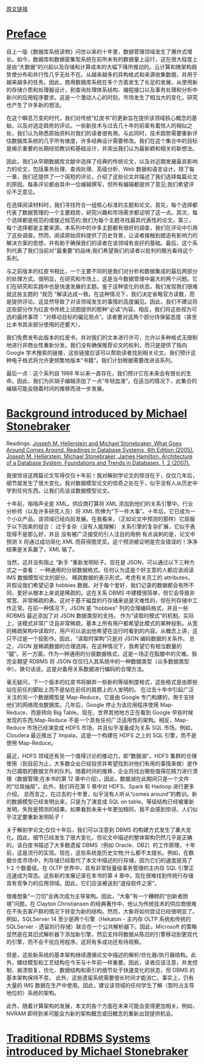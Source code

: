 [原文链接](http://www.redbook.io)  

# [Preface](http://www.redbook.io/preface.html)
自上一版《数据库系统读物》问世以来的十年里，数据管理领域发生了爆炸式增长。如今，数据库和数据密集型系统在前所未有的数据量上运行，这在很大程度上是由“大数据”的兴起以及存储和计算成本的大幅下降所推动的。云计算和微架构趋势使分布和并行性几乎无处不在。从越来越多的异构格式和来源收集数据，并用于越来越多的任务。因此，商用数据库系统在多个方面发生了长足的发展，从使用新的存储介质和处理器设计，到查询处理体系结构、编程接口以及事务处理和分析中新兴的应用程序要求。这是一个激动人心的时刻，市场发生了相当大的变化，研究也产生了许多新的想法。

在这个瞬息万变的时代，我们对传统“红皮书”的更新旨在提供该领域核心概念的基础，以及对选定趋势的评论。一些新技术与过去几十年的前辈有着惊人的相似之处，我们认为熟悉原始资料对我们的读者很有用。与此同时，技术趋势需要重新评估数据库系统的几乎所有维度，许多经典设计需要修改。我们在这个集合中的目标是揭示重要的长期经验教训和基础设计，并突出我们认为最新颖和相关的新想法。

因此，我们从早期数据库文献中选择了经典的传统论文，以及对近期发展最具影响力的论文，包括事务处理、查询处理、高级分析、Web 数据和语言设计。除了每一章，我们还提供了一个简短的评论，介绍了这些论文并描述了我们选择每篇论文的原因。每条评论都由其中一位编辑撰写，但所有编辑都提供了意见;我们希望评论不乏意见。

在选择阅读材料时，我们寻找符合一组核心标准的主题和论文。首先，每个选择都代表了数据管理的一个主要趋势，研究兴趣和市场需求都证明了这一点。其次，每个选择都是规范的或接近规范的;我们为每个主题寻找最具代表性的论文。第三，每个选择都是主要来源。本系列中的许多主题都有很好的调查，我们在评论中引用了这些调查。然而，阅读原始资料提供了历史背景，让读者接触到塑造有影响力的解决方案的思想，并有助于确保我们的读者在该领域有良好的基础。最后，这个系列代表了我们当前对“最重要”的品味;我们希望我们的读者以批判的眼光看待这个系列。

与之前版本的红皮书相比，一个主要不同的是我们对分析和数据集成的最后两部分的处理方式。很明显，在研究和市场上，这是当今数据管理中最大的两个问题。它们在研究和实践中也是快速发展的主题。鉴于这种变化的状态，我们发现我们很难就这些主题的 “规范 ”解读达成一致。在这种情况下，我们决定省略官方读数，而是提供评论。这显然导致了对该领域发生的事情的高度偏见。因此，我们不建议将这些部分作为红皮书传统上试图提供的那种“必读”内容。相反，我们将这些视为可选的最终事项：“对移动目标的偏见观点”。读者要对这两个部分持保留态度（甚至比本书其余部分使用的还要大）。

我们免费发布此版本的红皮书，并对我们的文本进行许可，允许以多种格式无限制地进行非商业性重新分发。我们没有确保推荐论文的权利，而只是提供了指向 Google 学术搜索的链接，这些链接应该可以帮助读者找到相关论文。我们预计这种电子格式将允许更频繁地版本“书籍”。我们计划根据需要改进该系列。

最后一点：这个系列自 1988 年以来一直存在，我们预计它在未来会有很长的生命。因此，我们为灰胡子编辑添加了一点“年轻血液”。在适当的情况下，此集合的编辑可能会随着时间的推移而进一步发展。

# [Background introduced by Michael Stonebraker](http://www.redbook.io/ch1-background.html)
Readings:
[Joseph M. Hellerstein and Michael Stonebraker. What Goes Around Comes Around. Readings in Database Systems, 4th Edition (2005).](https://scholar.google.com/scholar?cluster=7366182905777149494)
[Joseph M. Hellerstein, Michael Stonebraker, James Hamilton. Architecture of a Database System. Foundations and Trends in Databases, 1, 2 (2007).](https://scholar.google.com/scholar?cluster=11466590537214723805)

我很惊讶这两篇论文写得仅仅十年前！我对解剖学论文的惊讶在于，仅仅几年后，细节就发生了很大变化。我对数据模型论文的惊奇之处在于，似乎没有人从历史中学到任何东西。让我们先谈谈数据模型论文。

十年前，嗡嗡声全是 XML。供应商打算将 XML 添加到他们的关系引擎中。行业分析师（以及许多研究人员）将 XML 吹捧为“下一件大事”。十年后，它已成为一个小众产品，该领域已经向前发展。在我看来，（正如论文中预测的那样）它屈服于以下因素的组合：
过于复杂（没有人能理解）
关系引擎的复杂扩展，它似乎表现得不是那么好，并且
没有被广泛接受的引人注目的用例
有点讽刺的是，论文中预测 X 将通过成功简化 XML 而获得图灵奖。这个预测被证明是完全错误的！净净结果是关系赢了，XML 输了。

当然，这并没有阻止 “新手 ”重新发明轮子。现在是 JSON，可以通过以下三种方式之一查看：
一种通用的分层数据格式。任何认为这是个好主意的人都应该阅读 IMS 数据模型论文的部分。
稀疏数据的表示形式。考虑有关员工的 attributes，并假设我们希望记录 hobbies 数据。对于每个爱好，我们记录的数据都会有所不同，爱好从根本上来说是稀疏的。这在关系 DBMS 中建模很简单，但它会导致非常宽、非常稀疏的表。这对于基于磁盘的行存储来说是灾难性的，但在列存储中工作正常。在前一种情况下，JSON 是 “hobbies” 列的合理编码格式，并且一些 RDBMS 最近添加了对 JSON 数据类型的支持。
作为“读取时模式”的机制。实际上，该模式非常广泛且非常稀疏，基本上所有用户都希望此模式的某种投影。从宽的稀疏架构中读取时，用户可以说出他希望在运行时看到的内容。从概念上讲，这只不过是一个投影作。因此，“读取时架构”只是对 JSON 编码数据的关系作。
总之，JSON 是稀疏数据的合理选择。在这种情况下，我希望它有相当数量的 “腿”。另一方面，作为一种通用的分层数据格式，这是一场正在酝酿中的灾难。我完全期望 RDBMS 将 JSON 仅仅归入其系统中的一种数据类型（众多数据类型中）。换句话说，这是对备用关系数据进行编码的合理方法。

毫无疑问，下一个版本的红皮书将摒弃一些新的等级制度格式，这些格式是由那些站在前任的脚趾上而不是站在前任的肩膀上的人发明的。
在过去十年中引起广泛关注的另一个数据模型是 Map-Reduce，它是由 Google 专门构建的，用于支持他们的网络爬虫数据库。几年后，Google 停止为该应用程序使用 Map-Reduce，而是转向 Big Table。现在，世界其他地方正在看到 Google 早些时候发现的东西;Map-Reduce 不是一个具有任何广泛适用性的架构。相反，Map-Reduce 市场已经演变成 HDFS 市场，并且似乎准备成为关系 SQL 市场。例如，Cloudera 最近推出了 Impala，这是一个构建在 HDFS 之上的 SQL 引擎，而不是使用 Map-Reduce。

最近，HDFS 领域还有另一个值得讨论的推动力，即“数据湖”。HDFS 集群的合理使用（到目前为止，大多数企业已经投资并希望找到对他们有用的事情来做）是作为已摄取的数据文件的队列。随着时间的推移，企业将找出哪些值得花精力进行清理（数据管理;在本书的第 12 章中介绍）。因此，数据湖在此期间只是一个文件的“垃圾抽屉”。此外，我们将在第 5 章中对 HDFS、Spark 和 Hadoop 进行更多介绍。
总而言之，在过去的十年里，似乎没有人听从“comes around”的教训。新的数据模型已经发明出来，只是为了演变成 SQL on table。等级结构已经被重新发明，失败是预测的结果。如果看到未来十年更加相同，我不会感到惊讶。人们似乎注定要重新发明轮子！

关于解剖学论文;仅仅十年后，我们可以注意到 DBMS 的构建方式发生了重大变化。因此，细节已经发生了很大变化，但论文中描述的整体架构仍然几乎是正确的。该白皮书描述了大多数遗留 DBMS（例如 Oracle、DB2）的工作原理，十年前，这是流行的实现。现在，这些系统是历史文物;什么都不太擅长。例如，在数据仓库市场中，列存储已经取代了本文中描述的行存储，因为它们的速度提高了 1-2 个数量级。在 OLTP 世界中，具有非常轻量级事务管理的主内存 SQL 引擎正迅速成为常态。这些新的发展记录在本书的第 4 章中。现在很难找到传统行存储具有竞争力的应用领域。因此，它们应该被送到“退役软件之家”。

很难想象“一刀切”会再次成为主导架构。因此，“大象”有一个糟糕的“创新者困境”问题。在 Clayton Christiansen 的经典著作中，他认为传统技术的供应商很难在不失去客户群的情况下转变为新的结构。然而，大象将如何尝试已经很明显了。例如，SQLServer 14 至少是两个引擎（Hekaton - 主内存 OLTP 系统和传统的 SQLServer - 遗留的行存储）联合在一个公共解析器下。因此，Microsoft 的策略显然是在其旧式解析器下添加新引擎，然后支持将数据从陈旧的引擎移动到更现代的引擎，而不会干扰应用程序。这将有多成功还有待观察。

但是，这些新系统的基本架构继续遵循论文中描述的解析/优化器/执行器结构。此外，螺纹模型和工艺结构在今天与十年前一样重要。因此，读者应该注意，并发控制、崩溃恢复、优化、数据结构和索引的细节处于快速变化的状态，但 DBMS 的基本架构保持不变。
此外，这些遗留系统需要很长时间才能消亡。事实上，仍有大量的 IMS 数据在生产中使用。因此，建议该领域的任何学生了解（暂时占主导地位的）系统的架构。

此外，随着计算架构的发展，本文的各个方面在未来可能会变得更加相关。例如，NVRAM 即将到来可能会为新的架构概念或旧概念的重新出现提供机会。

# [Traditional RDBMS Systems introduced by Michael Stonebraker](http://www.redbook.io/ch2-importantdbms.html)